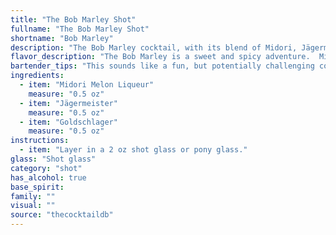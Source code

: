 ```yaml
---
title: "The Bob Marley Shot"
fullname: "The Bob Marley Shot"
shortname: "Bob Marley"
description: "The Bob Marley cocktail, with its blend of Midori, Jägermeister, and Goldschlager, is a unique concoction that defies easy categorization. While it exhibits elements of the shooter family with its potent and layered flavors, its origin remains shrouded in mystery.  "
flavor_description: "The Bob Marley is a sweet and spicy adventure.  Midori's vibrant melon sweetness takes center stage, with Jägermeister adding a warming herbal kick and a touch of bitterness.  Goldschlager's cinnamon and gold flake provide a lingering, warming spice that balances the overall sweetness.  The result is a unique cocktail that's both refreshing and surprisingly complex. "
bartender_tips: "This sounds like a fun, but potentially challenging combination!  Here's the key: **temperature**. The Midori needs to be cold, so chill it in advance.  The Jägermeister and Goldschlager will be best served very cold too, so use a chilled mixing glass.  This will ensure the flavors blend properly and don't become overly strong.  Also, a good shake is essential to bring out the full potential of the cocktail. "
ingredients:
  - item: "Midori Melon Liqueur"
    measure: "0.5 oz"
  - item: "Jägermeister"
    measure: "0.5 oz"
  - item: "Goldschlager"
    measure: "0.5 oz"
instructions:
  - item: "Layer in a 2 oz shot glass or pony glass."
glass: "Shot glass"
category: "shot"
has_alcohol: true
base_spirit:
family: ""
visual: ""
source: "thecocktaildb"
---
```



